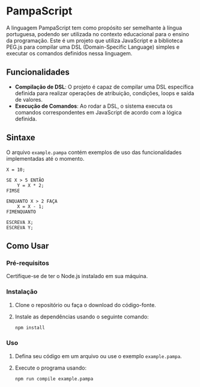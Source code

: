 # PampaScript

A linguagem PampaScript tem como propósito ser semelhante à língua portuguesa, podendo ser utilizada no contexto educacional para o ensino da programação.
Este é um projeto que utiliza JavaScript e a biblioteca PEG.js para compilar uma DSL (Domain-Specific Language) simples e executar os comandos definidos nessa linguagem.

## Funcionalidades

- **Compilação de DSL**: O projeto é capaz de compilar uma DSL específica definida para realizar operações de atribuição, condições, loops e saída de valores.
- **Execução de Comandos**: Ao rodar a DSL, o sistema executa os comandos correspondentes em JavaScript de acordo com a lógica definida.

## Sintaxe
O arquivo `example.pampa` contém exemplos de uso das funcionalidades implementadas até o momento.
```
X = 10;

SE X > 5 ENTÃO
    Y = X * 2;
FIMSE

ENQUANTO X > 2 FAÇA
    X = X - 1;
FIMENQUANTO

ESCREVA X;
ESCREVA Y;
```

## Como Usar

### Pré-requisitos

Certifique-se de ter o Node.js instalado em sua máquina.

### Instalação

1. Clone o repositório ou faça o download do código-fonte.
2. Instale as dependências usando o seguinte comando:

    ```bash
    npm install
    ```

### Uso

1. Defina seu código em um arquivo ou use o exemplo `example.pampa`.
2. Execute o programa usando:

    ```bash
    npm run compile example.pampa
    ```
